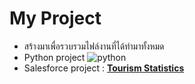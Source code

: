 # My Project
- สร้างมาเพื่อรวบรวมไฟล์งานที่ได้ทำมาทั้งหมด
- Python project ![python](project_for_resume/Qr/qrcode_python.jpg)
- Salesforce project : [**Tourism Statistics**](https://public.tableau.com/app/profile/natnicha.nontraudon/viz/-Dashboard-Manoi_17338228472000/sheet14?publish=yes)
